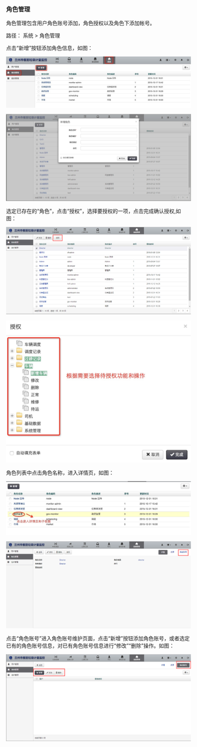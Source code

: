 ### 角色管理

角色管理包含用户角色账号添加，角色授权以及角色下添加帐号。

路径： 系统 > 角色管理

点击“新增”按钮添加角色信息，如图：

![角色管理](..\images\角色管理1.jpg)

![角色管理](..\images\角色管理2.png)

选定已存在的“角色”，点击“授权”，选择要授权的一项，点击完成确认授权,如图：

![角色管理](..\images\角色管理3.png)

![角色管理](..\images\角色管理4.jpg)

角色列表中点击角色名称，进入详情页，如图：

![角色管理](..\images\角色管理5.jpg)

![角色管理](..\images\角色管理6.png)

点击“角色账号”进入角色账号维护页面，点击“新增”按钮添加角色账号，或者选定已有的角色账号信息，对已有角色账号信息进行“修改”“删除”操作。如图： 

![角色管理](..\images\角色管理7.png)





